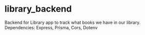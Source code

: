 # library_backend

Backend for Library app to track what books we have in our library.
Dependencies: Express, Prisma, Cors, Dotenv
